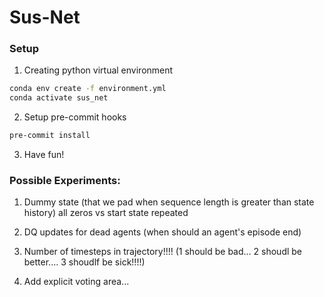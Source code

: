 # Sus-Net

### Setup

1. Creating python virtual environment

```bash
conda env create -f environment.yml
conda activate sus_net
```

2. Setup pre-commit hooks

```bash
pre-commit install
```

3. Have fun!

### Possible Experiments:

1. Dummy state (that we pad when sequence length is greater than state history) all zeros vs start state repeated

2. DQ updates for dead agents (when should an agent's episode end)

3. Number of timesteps in trajectory!!!! (1 should be bad... 2 shoudl be better.... 3 shoudlf be sick!!!!)

4. Add explicit voting area...
